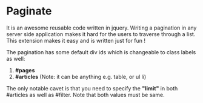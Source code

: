 # Paginate
It is an awesome reusable code written in jquery. 
Writing a pagination in any server side application makes it hard for the users to traverse through a list. 
This extension makes it easy and is written just for fun !

The pagination has some default div ids which is changeable to class labels as well:

1. **\#pages**
2. **\#articles** (Note: it can be anything e.g. table, or ul li)

The only notable cavet is that you need to specify the __"limit"__ in both \#articles as well as \#filter. Note that both values must be same.
